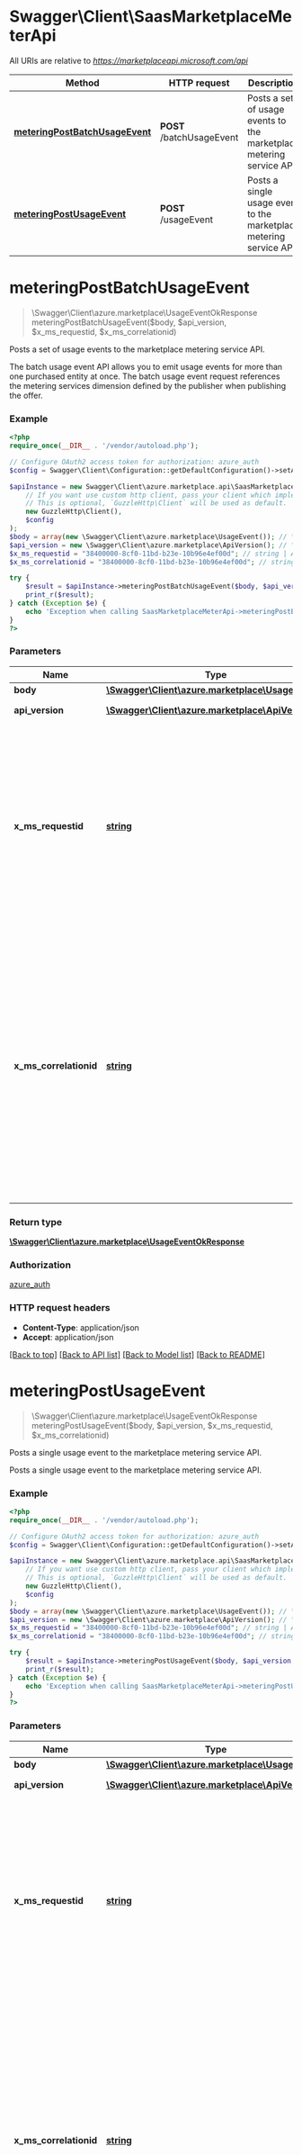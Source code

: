 # Swagger\Client\SaasMarketplaceMeterApi

All URIs are relative to *https://marketplaceapi.microsoft.com/api*

Method | HTTP request | Description
------------- | ------------- | -------------
[**meteringPostBatchUsageEvent**](SaasMarketplaceMeterApi.md#meteringpostbatchusageevent) | **POST** /batchUsageEvent | Posts a set of usage events to the marketplace metering service API.
[**meteringPostUsageEvent**](SaasMarketplaceMeterApi.md#meteringpostusageevent) | **POST** /usageEvent | Posts a single usage event to the marketplace metering service API.

# **meteringPostBatchUsageEvent**
> \Swagger\Client\azure.marketplace\UsageEventOkResponse meteringPostBatchUsageEvent($body, $api_version, $x_ms_requestid, $x_ms_correlationid)

Posts a set of usage events to the marketplace metering service API.

The batch usage event API allows you to emit usage events for more than one purchased entity at once. The batch usage event request references the metering services dimension defined by the publisher when publishing the offer.

### Example
```php
<?php
require_once(__DIR__ . '/vendor/autoload.php');

// Configure OAuth2 access token for authorization: azure_auth
$config = Swagger\Client\Configuration::getDefaultConfiguration()->setAccessToken('YOUR_ACCESS_TOKEN');

$apiInstance = new Swagger\Client\azure.marketplace.api\SaasMarketplaceMeterApi(
    // If you want use custom http client, pass your client which implements `GuzzleHttp\ClientInterface`.
    // This is optional, `GuzzleHttp\Client` will be used as default.
    new GuzzleHttp\Client(),
    $config
);
$body = array(new \Swagger\Client\azure.marketplace\UsageEvent()); // \Swagger\Client\azure.marketplace\UsageEvent[] | 
$api_version = new \Swagger\Client\azure.marketplace\ApiVersion(); // \Swagger\Client\azure.marketplace\ApiVersion | Version of the API.
$x_ms_requestid = "38400000-8cf0-11bd-b23e-10b96e4ef00d"; // string | A unique string value for tracking the request from the client, preferably a GUID. If this value isn't provided, one will be generated and provided in the response headers.
$x_ms_correlationid = "38400000-8cf0-11bd-b23e-10b96e4ef00d"; // string | A unique string value for operation on the client. This parameter correlates all events from client operation with events on the server side. If this value isn't provided, one will be generated and provided in the response headers.

try {
    $result = $apiInstance->meteringPostBatchUsageEvent($body, $api_version, $x_ms_requestid, $x_ms_correlationid);
    print_r($result);
} catch (Exception $e) {
    echo 'Exception when calling SaasMarketplaceMeterApi->meteringPostBatchUsageEvent: ', $e->getMessage(), PHP_EOL;
}
?>
```

### Parameters

Name | Type | Description  | Notes
------------- | ------------- | ------------- | -------------
 **body** | [**\Swagger\Client\azure.marketplace\UsageEvent[]**](../Model/UsageEvent.md)|  |
 **api_version** | [**\Swagger\Client\azure.marketplace\ApiVersion**](../Model/.md)| Version of the API. |
 **x_ms_requestid** | [**string**](../Model/.md)| A unique string value for tracking the request from the client, preferably a GUID. If this value isn&#x27;t provided, one will be generated and provided in the response headers. | [optional]
 **x_ms_correlationid** | [**string**](../Model/.md)| A unique string value for operation on the client. This parameter correlates all events from client operation with events on the server side. If this value isn&#x27;t provided, one will be generated and provided in the response headers. | [optional]

### Return type

[**\Swagger\Client\azure.marketplace\UsageEventOkResponse**](../Model/UsageEventOkResponse.md)

### Authorization

[azure_auth](../../README.md#azure_auth)

### HTTP request headers

 - **Content-Type**: application/json
 - **Accept**: application/json

[[Back to top]](#) [[Back to API list]](../../README.md#documentation-for-api-endpoints) [[Back to Model list]](../../README.md#documentation-for-models) [[Back to README]](../../README.md)

# **meteringPostUsageEvent**
> \Swagger\Client\azure.marketplace\UsageEventOkResponse meteringPostUsageEvent($body, $api_version, $x_ms_requestid, $x_ms_correlationid)

Posts a single usage event to the marketplace metering service API.

Posts a single usage event to the marketplace metering service API.

### Example
```php
<?php
require_once(__DIR__ . '/vendor/autoload.php');

// Configure OAuth2 access token for authorization: azure_auth
$config = Swagger\Client\Configuration::getDefaultConfiguration()->setAccessToken('YOUR_ACCESS_TOKEN');

$apiInstance = new Swagger\Client\azure.marketplace.api\SaasMarketplaceMeterApi(
    // If you want use custom http client, pass your client which implements `GuzzleHttp\ClientInterface`.
    // This is optional, `GuzzleHttp\Client` will be used as default.
    new GuzzleHttp\Client(),
    $config
);
$body = array(new \Swagger\Client\azure.marketplace\UsageEvent()); // \Swagger\Client\azure.marketplace\UsageEvent[] | 
$api_version = new \Swagger\Client\azure.marketplace\ApiVersion(); // \Swagger\Client\azure.marketplace\ApiVersion | Version of the API.
$x_ms_requestid = "38400000-8cf0-11bd-b23e-10b96e4ef00d"; // string | A unique string value for tracking the request from the client, preferably a GUID. If this value isn't provided, one will be generated and provided in the response headers.
$x_ms_correlationid = "38400000-8cf0-11bd-b23e-10b96e4ef00d"; // string | A unique string value for operation on the client. This parameter correlates all events from client operation with events on the server side. If this value isn't provided, one will be generated and provided in the response headers.

try {
    $result = $apiInstance->meteringPostUsageEvent($body, $api_version, $x_ms_requestid, $x_ms_correlationid);
    print_r($result);
} catch (Exception $e) {
    echo 'Exception when calling SaasMarketplaceMeterApi->meteringPostUsageEvent: ', $e->getMessage(), PHP_EOL;
}
?>
```

### Parameters

Name | Type | Description  | Notes
------------- | ------------- | ------------- | -------------
 **body** | [**\Swagger\Client\azure.marketplace\UsageEvent[]**](../Model/UsageEvent.md)|  |
 **api_version** | [**\Swagger\Client\azure.marketplace\ApiVersion**](../Model/.md)| Version of the API. |
 **x_ms_requestid** | [**string**](../Model/.md)| A unique string value for tracking the request from the client, preferably a GUID. If this value isn&#x27;t provided, one will be generated and provided in the response headers. | [optional]
 **x_ms_correlationid** | [**string**](../Model/.md)| A unique string value for operation on the client. This parameter correlates all events from client operation with events on the server side. If this value isn&#x27;t provided, one will be generated and provided in the response headers. | [optional]

### Return type

[**\Swagger\Client\azure.marketplace\UsageEventOkResponse**](../Model/UsageEventOkResponse.md)

### Authorization

[azure_auth](../../README.md#azure_auth)

### HTTP request headers

 - **Content-Type**: application/json
 - **Accept**: application/json

[[Back to top]](#) [[Back to API list]](../../README.md#documentation-for-api-endpoints) [[Back to Model list]](../../README.md#documentation-for-models) [[Back to README]](../../README.md)

